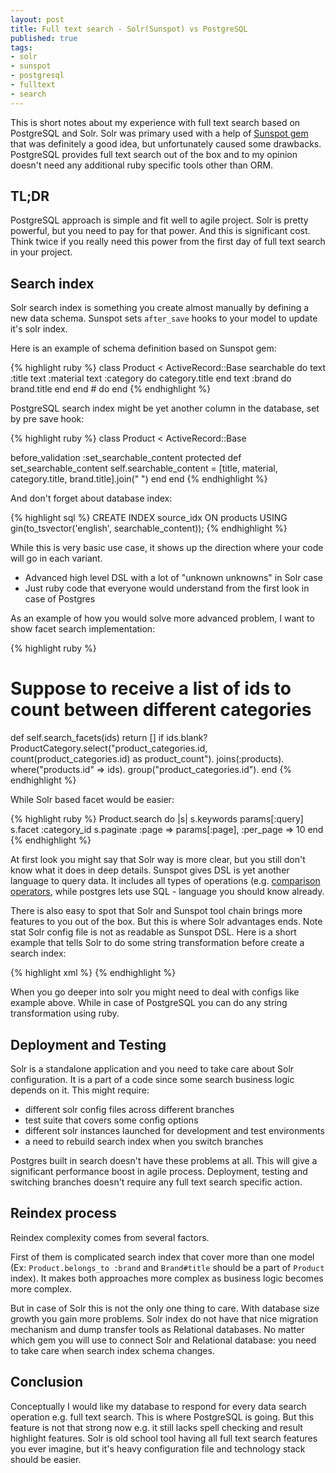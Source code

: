 ```yaml
---
layout: post
title: Full text search - Solr(Sunspot) vs PostgreSQL 
published: true
tags: 
- solr
- sunspot
- postgresql
- fulltext
- search
---
```


This is short notes about my experience with full text search based on PostgreSQL and Solr.
Solr was primary used with a help of [Sunspot gem](https://github.com/sunspot/sunspot) that was definitely a good idea, 
but unfortunately caused some drawbacks. PostgreSQL provides full text search out of the box and to my opinion doesn't need any 
additional ruby specific tools other than ORM.
<!--more-->

## TL;DR

PostgreSQL approach is simple and fit well to agile project.
Solr is pretty powerful, but you need to pay for that power. And this is significant cost.
Think twice if you really need this power from the first day of full text search in your project.

## Search index

Solr search index is something you create almost manually by defining a new data schema.
Sunspot sets `after_save` hooks to your model to update it's solr index.

Here is an example of schema definition based on Sunspot gem:

{% highlight ruby %}
class Product < ActiveRecord::Base
  searchable do
    text :title
    text :material
    text :category do
      category.title
    end
    text :brand do
      brand.title
    end
  end # do
end
{% endhighlight %}



PostgreSQL search index might be yet another column in the database, set by pre save hook:

{% highlight ruby %}
class Product < ActiveRecord::Base

  before_validation :set_searchable_content
  protected
  def set_searchable_content
    self.searchable_content = [title, material, category.title, brand.title].join(" ")
  end
end
{% endhighlight %}

And don't forget about database index:

{% highlight sql %}
CREATE INDEX source_idx ON products USING gin(to_tsvector('english', searchable_content)); 
{% endhighlight %}

While this is very basic use case, it shows up the direction where your code will go in each variant.

* Advanced high level DSL with a lot of "unknown unknowns" in Solr case
* Just ruby code that everyone would understand from the first look in case of Postgres

As an example of how you would solve more advanced problem, I want to show facet search implementation:

{% highlight ruby %}
# Suppose to receive a list of ids to count between different categories
def self.search_facets(ids)
  return [] if ids.blank?
  ProductCategory.select("product_categories.id, count(product_categories.id) as product_count").
     joins(:products).
     where("products.id" => ids).
     group("product_categories.id").
end
{% endhighlight %}

While Solr based facet would be easier:

{% highlight ruby %}
Product.search do |s|
  s.keywords params[:query]
  s.facet :category_id
  s.paginate :page => params[:page], :per_page => 10
end
{% endhighlight %}

At first look you might say that Solr way is more clear, but you still don't know what it does in deep details.
Sunspot gives DSL is yet another language to query data. It includes all types of operations (e.g. [comparison operators](https://github.com/sunspot/sunspot/wiki/Scoping-by-attribute-fields), while postgres lets use SQL - language you should know already.

There is also easy to spot that Solr and Sunspot tool chain brings more features to you out of the box.
But this is where Solr advantages ends.
Note stat Solr config file is not as readable as Sunspot DSL. 
Here is a short example that tells Solr to do some string transformation before create a search index:

{% highlight xml %}
<fieldType name="text" class="solr.TextField" omitNorms="false">
  <analyzer>
    <tokenizer class="solr.StandardTokenizerFactory"/>
    <!-- remove punctualtion -->
    <filter class="solr.StandardFilterFactory"/>
    <!-- lower case letters -->
    <filter class="solr.LowerCaseFilterFactory"/>
    <!-- language semantic support -->
    <filter class="solr.SnowballPorterFilterFactory" language="English"/>
  </analyzer>
</fieldType>
{% endhighlight %}

When you go deeper into solr you might need to deal with configs like example above.
While in case of PostgreSQL you can do any string transformation using ruby.

## Deployment and Testing

Solr is a standalone application and you need to take care about Solr configuration. It is a part of a code since some search business logic depends on it. This might require:

* different solr config files across different branches 
* test suite that covers some config options
* different solr instances launched for development and test environments
* a need to rebuild search index when you switch branches

Postgres built in search doesn't have these problems at all. This will give a significant performance boost in agile process.  Deployment, testing and switching branches doesn't require any full text search specific action.


## Reindex process

Reindex complexity comes from several factors.

First of them is complicated search index that cover more than one model (Ex: `Product.belongs_to :brand` and `Brand#title` should be a part of `Product` index).
It makes both approaches more complex as business logic becomes more complex.

But in case of Solr this is not the only one thing to care.
With database size growth you gain more problems. Solr index do not have that nice migration mechanism and dump transfer tools as Relational databases.
No matter which gem you will use to connect Solr and Relational database: you need to take care when search index schema changes.


## Conclusion

Conceptually I would like my database to respond for every data search operation e.g. full text search.
This is where PostgreSQL is going. But this feature is not that strong now e.g. it still lacks spell checking and result highlight features.
Solr is old school tool having all full text search features you ever imagine, but it's heavy configuration file and technology stack should be easier.


